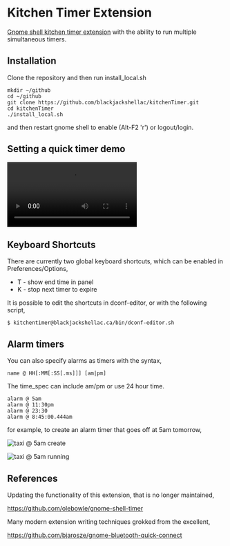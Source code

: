 # Kitchen Timer Extension

[Gnome shell kitchen timer extension](https://extensions.gnome.org/extension/3955/kitchen-timer/) with the ability to run multiple simultaneous timers.

## Installation

Clone the repository and then run install_local.sh

```
mkdir ~/github
cd ~/github
git clone https://github.com/blackjackshellac/kitchenTimer.git
cd kitchenTimer
./install_local.sh
```

and then restart gnome shell to enable (Alt-F2 'r') or logout/login.

## Setting a quick timer demo

![quick timer demo](https://raw.githubusercontent.com/blackjackshellac/kitchenTimer/main/img/quick_timers_panel_menu_stop_delete.webm)

## Keyboard Shortcuts

There are currently two global keyboard shortcuts, which can be enabled in Preferences/Options,

* <ctrl><super>T - show end time in panel
* <ctrl><super>K - stop next timer to expire

It is possible to edit the shortcuts in dconf-editor, or with the following script,

```
$ kitchentimer@blackjackshellac.ca/bin/dconf-editor.sh
```

## Alarm timers

You can also specify alarms as timers with the syntax,

```
name @ HH[:MM[:SS[.ms]]] [am|pm]
```

The time_spec can include am/pm or use 24 hour time.

```
alarm @ 5am
alarm @ 11:30pm
alarm @ 23:30
alarm @ 8:45:00.444am
```

for example, to create an alarm timer that goes off at 5am tomorrow,

![taxi @ 5am create](https://github.com/blackjackshellac/kitchenTimer/blob/main/img/taxi_at_5am_quick.png)

![taxi @ 5am running](https://github.com/blackjackshellac/kitchenTimer/blob/main/img/taxi_at_5am_running.png)


## References

Updating the functionality of this extension, that is no longer maintained,

https://github.com/olebowle/gnome-shell-timer

Many modern extension writing techniques grokked from the excellent,

https://github.com/bjarosze/gnome-bluetooth-quick-connect

